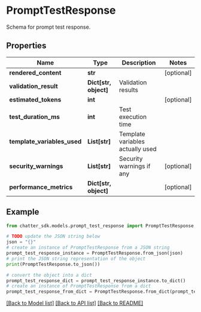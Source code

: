 # PromptTestResponse

Schema for prompt test response.

## Properties

Name | Type | Description | Notes
------------ | ------------- | ------------- | -------------
**rendered_content** | **str** |  | [optional] 
**validation_result** | **Dict[str, object]** | Validation results | 
**estimated_tokens** | **int** |  | [optional] 
**test_duration_ms** | **int** | Test execution time | 
**template_variables_used** | **List[str]** | Template variables actually used | 
**security_warnings** | **List[str]** | Security warnings if any | [optional] 
**performance_metrics** | **Dict[str, object]** |  | [optional] 

## Example

```python
from chatter_sdk.models.prompt_test_response import PromptTestResponse

# TODO update the JSON string below
json = "{}"
# create an instance of PromptTestResponse from a JSON string
prompt_test_response_instance = PromptTestResponse.from_json(json)
# print the JSON string representation of the object
print(PromptTestResponse.to_json())

# convert the object into a dict
prompt_test_response_dict = prompt_test_response_instance.to_dict()
# create an instance of PromptTestResponse from a dict
prompt_test_response_from_dict = PromptTestResponse.from_dict(prompt_test_response_dict)
```
[[Back to Model list]](../README.md#documentation-for-models) [[Back to API list]](../README.md#documentation-for-api-endpoints) [[Back to README]](../README.md)


